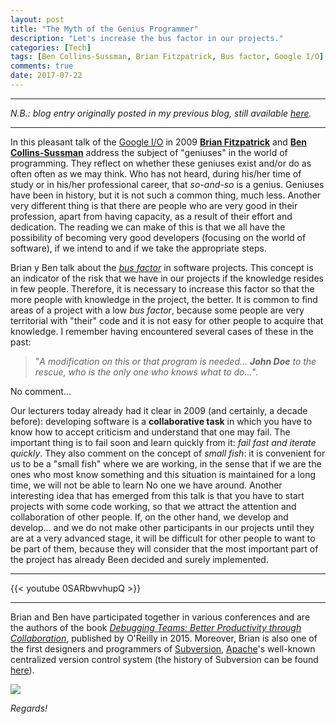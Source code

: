 ```yaml
---
layout: post
title: "The Myth of the Genius Programmer"
description: "Let's increase the bus factor in our projects."
categories: [Tech]
tags: [Ben Collins-Sussman, Brian Fitzpatrick, Bus factor, Google I/O]
comments: true
date: 2017-07-22
---
```


***
_N.B.: blog entry originally posted in my previous blog, still available [here](https://estraviz.github.io/estraviz2017/profession%20and%20career/The-Myth-of-the-Genius-Programmer/)._
***

In this pleasant talk of the [Google I/O](https://events.google.com/io/) in 2009 [**Brian Fitzpatrick**](http://www.red-bean.com/fitz/) and [**Ben Collins-Sussman**](http://www.red-bean.com/~sussman/) address the subject of "geniuses" in the world of programming. They reflect on whether these geniuses exist and/or do as often often as we may think. Who has not heard, during his/her time of study or in his/her professional career, that _so-and-so_ is a genius. Geniuses have been in history, but it is not such a common thing, much less. Another very different thing is that there are people who are very good in their profession, apart from having capacity, as a result of their effort and dedication. The reading we can make of this is that we all have the possibility of becoming very good developers (focusing on the world of software), if we intend to and if we take the appropriate steps.

Brian y Ben talk about the [_bus factor_](https://en.wikipedia.org/wiki/Bus_factor) in software projects. This concept is an indicator of the risk that we have in our projects if the knowledge resides in few people. Therefore, it is necessary to increase this factor so that the more people with knowledge in the project, the better. It is common to find areas of a project with a low _bus factor_, because some people are very territorial with "their" code and it is not easy for other people to acquire that knowledge. I remember having encountered several cases of these in the past:

> "_A modification on this or that program is needed... **John Doe** to the rescue, who is the only one who knows what to do..._".

No comment...

Our lecturers today already had it clear in 2009 (and certainly, a decade before): developing software is a **collaborative task** in which you have to know how to accept criticism and understand that one may fail. The important thing is to fail soon and learn quickly from it: _fail fast and iterate quickly_. They also comment on the concept of _small fish_: it is convenient for us to be a "small fish" where we are working, in the sense that if we are the ones who most know something and this situation is maintained for a long time, we will not be able to learn No one we have around. Another interesting idea that has emerged from this talk is that you have to start projects with some code working, so that we attract the attention and collaboration of other people. If, on the other hand, we develop and develop... and we do not make other participants in our projects until they are at a very advanced stage, it will be difficult for other people to want to be part of them, because they will consider that the most important part of the project has already Been decided and surely implemented.

***
{{< youtube 0SARbwvhupQ >}}
***

Brian and Ben have participated together in various conferences and are the authors of the book [_Debugging Teams: Better Productivity through Collaboration_](http://shop.oreilly.com/product/0636920042372.do), published by O'Reilly in 2015. Moreover, Brian is also one of the first designers and programmers of [Subversion](https://subversion.apache.org/), [Apache](http://www.apache.org/)'s well-known centralized version control system (the history of Subversion can be found [here](http://svnbook.red-bean.com/en/1.7/svn.intro.whatis.html)).

![](/images/debugging-teams.jpg)

_Regards!_
